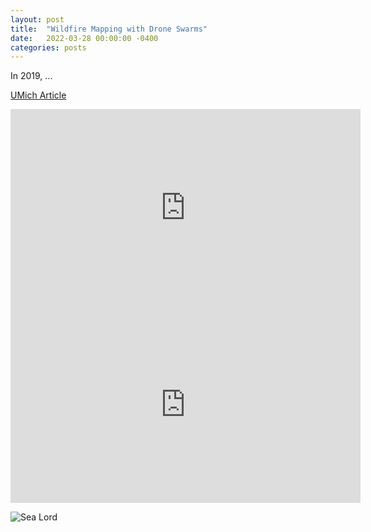 ```yaml
---
layout: post
title:  "Wildfire Mapping with Drone Swarms"
date:   2022-03-28 00:00:00 -0400
categories: posts
---
```


In 2019, ...

[UMich Article](https://robotics.umich.edu/2019/a2sys-lab-takes-first-in-firefighting-drone-competition/)


<iframe width="560" height="315" src="https://www.youtube.com/embed/XNF_Sddlgy4" title="YouTube video player" frameborder="0" allow="accelerometer; autoplay; clipboard-write; encrypted-media; gyroscope; picture-in-picture" allowfullscreen></iframe>

<iframe width="560" height="315" src="https://www.youtube.com/embed/RR7zZT-95uM" title="YouTube video player" frameborder="0" allow="accelerometer; autoplay; clipboard-write; encrypted-media; gyroscope; picture-in-picture" allowfullscreen></iframe>


![Sea Lord](/images/wildfire-sea-lord.jpg)